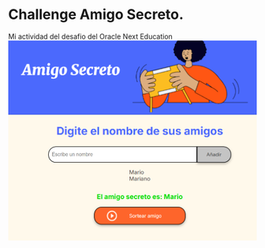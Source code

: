 # Challenge Amigo Secreto.
Mi actividad del desafio del Oracle Next Education
![alt text](./assets/image.png)